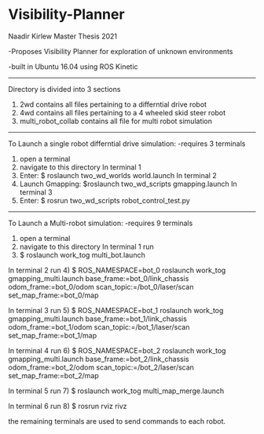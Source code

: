 # Visibility-Planner
Naadir Kirlew Master Thesis 2021

-Proposes Visibility Planner for exploration of unknown environments

-built in Ubuntu 16.04 using ROS Kinetic

--------------------------------------------------------
Directory is divided into 3 sections 
1) 2wd contains all files pertaining to a differntial drive robot 
2) 4wd contains all files pertaining to a 4 wheeled skid steer robot
3) multi_robot_collab contains all file for multi robot simulation

---------------------------------------------------------
To Launch a single robot differntial drive simulation:
-requires 3 terminals
1) open a terminal
2) navigate to this directory 
In terminal 1
3) Enter: $ roslaunch two_wd_worlds world.launch
In terminal 2
4) Launch Gmapping: $roslaunch two_wd_scripts gmapping.launch 
In terminal 3
5) Enter: $ rosrun two_wd_scripts robot_control_test.py 

-------------------------------------------------------------
To Launch a Multi-robot simulation:
-requires 9 terminals
1) open a terminal
2) navigate to this directory 
In terminal 1 run 
3) $ roslaunch work_tog multi_bot.launch 

In terminal 2 run
4) $ ROS_NAMESPACE=bot_0 roslaunch work_tog gmapping_multi.launch base_frame:=bot_0/link_chassis odom_frame:=bot_0/odom scan_topic:=/bot_0/laser/scan set_map_frame:=bot_0/map

In terminal 3 run 
5) $ ROS_NAMESPACE=bot_1 roslaunch work_tog gmapping_multi.launch base_frame:=bot_1/link_chassis odom_frame:=bot_1/odom scan_topic:=/bot_1/laser/scan set_map_frame:=bot_1/map

In terminal 4 run 
6) $ ROS_NAMESPACE=bot_2 roslaunch work_tog gmapping_multi.launch base_frame:=bot_2/link_chassis odom_frame:=bot_2/odom scan_topic:=/bot_2/laser/scan set_map_frame:=bot_2/map

In terminal 5 run 
7) $ roslaunch work_tog multi_map_merge.launch 

In terminal 6 run 
8) $ rosrun rviz rivz

the remaining terminals are used to send commands to each robot. 
